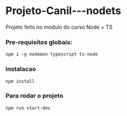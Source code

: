 # Projeto-Canil---nodets
Projeto feito no modulo do curso Node + TS

### Pre-requisitos globais:
`npm i -g nodemon typescript ts-node`

### instalacao
`npm install`

### Para rodar o projeto
`npm run start-dev`